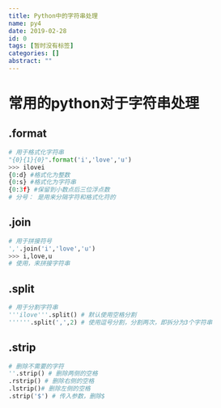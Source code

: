 ```yaml
---
title: Python中的字符串处理
name: py4
date: 2019-02-28
id: 0
tags: [暂时没有标签]
categories: []
abstract: ""
---
```



# 常用的python对于字符串处理<!--more-->

## .format

```python
# 用于格式化字符串
"{0}{1}{0}".format('i','love','u')
>>> ilovei
{0:d} #格式化为整数
{0:s} #格式化为字符串
{0:3f} #保留到小数点后三位浮点数
# 分号： 是用来分隔字符和格式化符的
```

## .join

```python
# 用于拼接符号
','.join('i','love','u')
>>> i,love,u
# 使用，来拼接字符串
```

## .split

```python
# 用于分割字符串
'''ilove'''.split() # 默认使用空格分割
''''''.split(',',2) # 使用逗号分割，分割两次，即拆分为3个字符串
```

## .strip

```python
# 删除不需要的字符
''.strip() # 删除两侧的空格
.rstrip() # 删除右侧的空格
.lstrip()# 删除左侧的空格
.strip('$') # 传入参数，删除$
```

